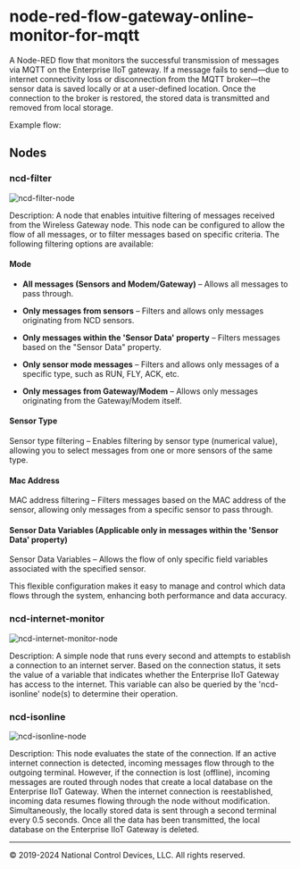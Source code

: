 # node-red-flow-gateway-online-monitor-for-mqtt
A Node-RED flow that monitors the successful transmission of messages via MQTT on the Enterprise IIoT gateway. If a message fails to send—due to internet connectivity loss or disconnection from the MQTT broker—the sensor data is saved locally or at a user-defined location. Once the connection to the broker is restored, the stored data is transmitted and removed from local storage.

Example flow:



## Nodes
### ncd-filter
![ncd-filter-node](https://github.com/user-attachments/assets/4a24cc2d-82e4-4db1-afcc-8a18446df633)

Description: A node that enables intuitive filtering of messages received from the Wireless Gateway node. This node can be configured to allow the flow of all messages, or to filter messages based on specific criteria. The following filtering options are available:

#### Mode

- **All messages (Sensors and Modem/Gateway)** – Allows all messages to pass through.

- **Only messages from sensors** – Filters and allows only messages originating from NCD sensors.

- **Only messages within the 'Sensor Data' property** – Filters messages based on the "Sensor Data" property.

- **Only sensor mode messages** – Filters and allows only messages of a specific type, such as RUN, FLY, ACK, etc.

- **Only messages from Gateway/Modem** – Allows only messages originating from the Gateway/Modem itself.

#### Sensor Type

Sensor type filtering – Enables filtering by sensor type (numerical value), allowing you to select messages from one or more sensors of the same type.

#### Mac Address

MAC address filtering – Filters messages based on the MAC address of the sensor, allowing only messages from a specific sensor to pass through.

#### Sensor Data Variables (Applicable only in messages within the 'Sensor Data' property)

Sensor Data Variables – Allows the flow of only specific field variables associated with the specified sensor.

This flexible configuration makes it easy to manage and control which data flows through the system, enhancing both performance and data accuracy.

### ncd-internet-monitor
![ncd-internet-monitor-node](https://github.com/user-attachments/assets/f1b9796c-b857-437c-80f4-9e89901aca32)

Description: A simple node that runs every second and attempts to establish a connection to an internet server. Based on the connection status, it sets the value of a variable that indicates whether the Enterprise IIoT Gateway has access to the internet. This variable can also be queried by the 'ncd-isonline' node(s) to determine their operation.

### ncd-isonline
![ncd-isonline-node](https://github.com/user-attachments/assets/1e21045f-7a05-4479-907d-5ec3f4c0fd22)

Description: This node evaluates the state of the connection. If an active internet connection is detected, incoming messages flow through to the outgoing terminal. However, if the connection is lost (offline), incoming messages are routed through nodes that create a local database on the Enterprise IIoT Gateway. When the internet connection is reestablished, incoming data resumes flowing through the node without modification. Simultaneously, the locally stored data is sent through a second terminal every 0.5 seconds. Once all the data has been transmitted, the local database on the Enterprise IIoT Gateway is deleted.


---
© 2019-2024 National Control Devices, LLC. All rights reserved.


